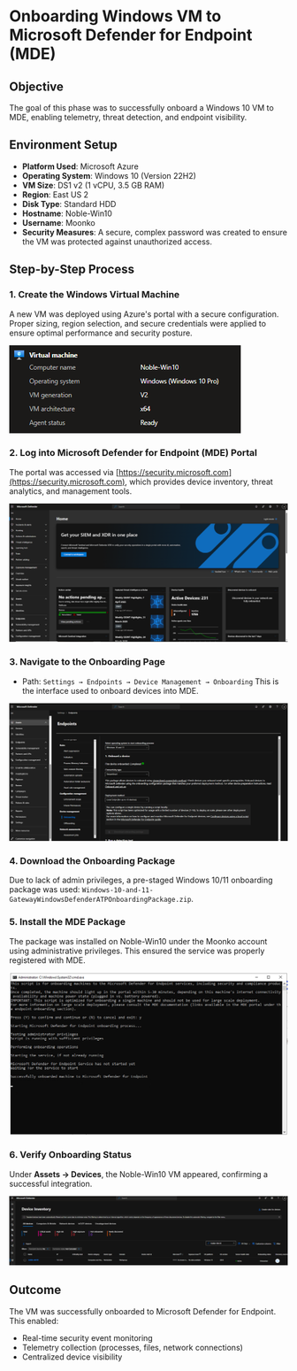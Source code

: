 # Onboarding Windows VM to Microsoft Defender for Endpoint (MDE)

## Objective
The goal of this phase was to successfully onboard a Windows 10 VM to MDE, enabling telemetry, threat detection, and endpoint visibility.

## Environment Setup
- **Platform Used**: Microsoft Azure
- **Operating System**: Windows 10 (Version 22H2)
- **VM Size**: DS1 v2 (1 vCPU, 3.5 GB RAM)
- **Region**: East US 2
- **Disk Type**: Standard HDD
- **Hostname**: Noble-Win10
- **Username**: Moonko
- **Security Measures**: A secure, complex password was created to ensure the VM was protected against unauthorized access.

## Step-by-Step Process

### 1. Create the Windows Virtual Machine
A new VM was deployed using Azure's portal with a secure configuration. Proper sizing, region selection, and secure credentials were applied to ensure optimal performance and security posture.

![Create the Windows Virtual Machine](../1-Images/Create-the-Windows-Virtual-Machine.png) 

### 2. Log into Microsoft Defender for Endpoint (MDE) Portal
The portal was accessed via [https://security.microsoft.com](https://security.microsoft.com), which provides device inventory, threat analytics, and management tools.

![Log into Microsoft Defender for Endpoint (MDE) Portal](../1-Images/Log-into-Microsoft-Defender-for-Endpoint-(MDE)-Portal.png)

### 3. Navigate to the Onboarding Page
- Path: `Settings → Endpoints → Device Management → Onboarding`
This is the interface used to onboard devices into MDE.

![Navigate to the Onboarding Page](../1-Images/Navigate-to-the-Onboarding-Page.png)

### 4. Download the Onboarding Package
Due to lack of admin privileges, a pre-staged Windows 10/11 onboarding package was used: `Windows-10-and-11-GatewayWindowsDefenderATPOnboardingPackage.zip`.

### 5. Install the MDE Package
The package was installed on Noble-Win10 under the Moonko account using administrative privileges. This ensured the service was properly registered with MDE.

![Install the MDE Package](../1-Images/Install-the-MDE-Package.png)

### 6. Verify Onboarding Status
Under **Assets → Devices**, the Noble-Win10 VM appeared, confirming a successful integration.

![Verify Onboarding Status](../1-Images/Verify-Onboarding-Status.png)

## Outcome
The VM was successfully onboarded to Microsoft Defender for Endpoint. This enabled:
- Real-time security event monitoring
- Telemetry collection (processes, files, network connections)
- Centralized device visibility
